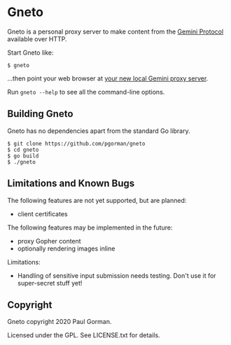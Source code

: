 Gneto
========================================

Gneto is a personal proxy server to make content from the [Gemini Protocol](https://gemini.circumlunar.space/) available over HTTP.

Start Gneto like:

```
$ gneto
```

…then point your web browser at [your new local Gemini proxy server](http://localhost:8065).

Run `gneto --help` to see all the command-line options.


Building Gneto
----------------------------------------

Gneto has no dependencies apart from the standard Go library.

```
$ git clone https://github.com/pgorman/gneto
$ cd gneto
$ go build
$ ./gneto
```


Limitations and Known Bugs
----------------------------------------

The following features are not yet supported, but are planned:

- client certificates

The following features may be implemented in the future:

- proxy Gopher content
- optionally rendering images inline

Limitations:

- Handling of sensitive input submission needs testing. Don't use it for super-secret stuff yet!


Copyright
----------------------------------------

Gneto copyright 2020 Paul Gorman.

Licensed under the GPL. See LICENSE.txt for details.
